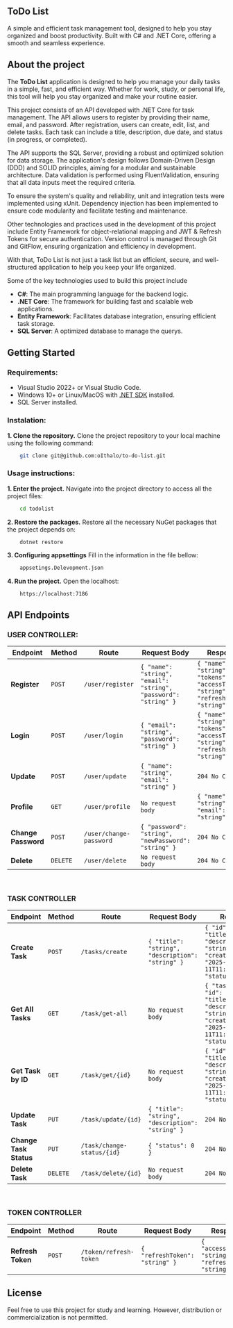 ## **ToDo List**
A simple and efficient task management tool, designed to help you stay organized and boost productivity. Built with C# and .NET Core, offering a smooth and seamless experience.

## **About the project**
The **ToDo List** application is designed to help you manage your daily tasks in a simple, fast, and efficient way. Whether for work, study, or personal life, this tool will help you stay organized and make your routine easier.

This project consists of an API developed with .NET Core for task management. The API allows users to register by providing their name, email, and password. After registration, users can create, edit, list, and delete tasks. Each task can include a title, description, due date, and status (in progress, or completed).

The API supports the SQL Server, providing a robust and optimized solution for data storage. The application's design follows Domain-Driven Design (DDD) and SOLID principles, aiming for a modular and sustainable architecture. Data validation is performed using FluentValidation, ensuring that all data inputs meet the required criteria.

To ensure the system's quality and reliability, unit and integration tests were implemented using xUnit. Dependency injection has been implemented to ensure code modularity and facilitate testing and maintenance.

Other technologies and practices used in the development of this project include Entity Framework for object-relational mapping and JWT & Refresh Tokens for secure authentication. Version control is managed through Git and GitFlow, ensuring organization and efficiency in development.

With that, ToDo List is not just a task list but an efficient, secure, and well-structured application to help you keep your life organized.

Some of the key technologies used to build this project include

- **C#**: The main programming language for the backend logic.  
- **.NET Core**: The framework for building fast and scalable web applications.  
- **Entity Framework**: Facilitates database integration, ensuring efficient task storage.
- **SQL Server**: A optimized database to manage the querys.

## **Getting Started**

### **Requirements**:
- Visual Studio 2022+ or Visual Studio Code.
- Windows 10+ or Linux/MacOS with [.NET SDK](https://dotnet.microsoft.com/en-us/download/dotnet/8.0) installed.
- SQL Server installed.

### **Instalation**:
**1. Clone the repository.** Clone the project repository to your local machine using the following command:
```bash
    git clone git@github.com:oIthalo/to-do-list.git
```

### **Usage instructions**:
**1. Enter the project.** Navigate into the project directory to access all the project files:
```bash
    cd todolist
```
**2. Restore the packages.** Restore all the necessary NuGet packages that the project depends on:
```
    dotnet restore
```
**3. Configuring appsettings** Fill in the information in the file bellow:
```bash
    appsetings.Delevopment.json
```
**4. Run the project.** Open the localhost:
```
    https://localhost:7186
```

## **API Endpoints**

### **USER CONTROLLER**:
| **Endpoint**         | **Method** | **Route**                         | **Request Body**                                      | **Response**                |
|----------------------|------------|-----------------------------------|------------------------------------------------------|-----------------------------|
| **Register**         | `POST`     | `/user/register`                  | `{ "name": "string", "email": "string", "password": "string" }` | `{ "name": "string", "tokens": { "accessToken": "string", "refreshToken": "string" } }` |
| **Login**            | `POST`     | `/user/login`                     | `{ "email": "string", "password": "string" }`         | `{ "name": "string", "tokens": { "accessToken": "string", "refreshToken": "string" } }` |
| **Update**           | `POST`     | `/user/update`                    | `{ "name": "string", "email": "string" }`             | `204 No Content`            |
| **Profile**          | `GET`      | `/user/profile`                   | `No request body`                                                 | `{ "name": "string", "email": "string" }` |
| **Change Password**  | `POST`     | `/user/change-password`           | `{ "password": "string", "newPassword": "string" }`   | `204 No Content`            |
| **Delete**           | `DELETE`   | `/user/delete`                    | `No request body`                                                | `204 No Content`            |

<br>

### **TASK CONTROLLER**
| **Endpoint**          | **Method** | **Route**                | **Request Body**                                      | **Response**                                               |
|-----------------------|------------|--------------------------|-------------------------------------------------------|------------------------------------------------------------|
| **Create Task**       | `POST`     | `/tasks/create`           | `{ "title": "string", "description": "string" }`      | `{ "id": "string", "title": "string", "description": "string", "createdOn": "2025-01-11T11:00:29.129Z", "status": 0 }` |
| **Get All Tasks**     | `GET`      | `/task/get-all`           | `No request body`                                                   | `{ "tasks": [ { "id": "string", "title": "string", "description": "string", "createdOn": "2025-01-11T11:02:21.133Z", "status": 0 } ] }` |
| **Get Task by ID**    | `GET`      | `/task/get/{id}`          | `No request body`                                                   | `{ "id": "string", "title": "string", "description": "string", "createdOn": "2025-01-11T11:03:30.714Z", "status": 0 }` |
| **Update Task**       | `PUT`      | `/task/update/{id}`       | `{ "title": "string", "description": "string" }`      | `204 No Content`                                           |
| **Change Task Status**| `PUT`    | `/task/change-status/{id}`| `{ "status": 0 }`                                     | `204 No Content`                                           |
| **Delete Task**       | `DELETE`   | `/task/delete/{id}`       | `No request body`                                                   | `204 No Content`                                           |

<br>

### **TOKEN CONTROLLER**
| **Endpoint**        | **Method** | **Route**               | **Request Body**                        | **Response**                                               |
|---------------------|------------|-------------------------|-----------------------------------------|------------------------------------------------------------|
| **Refresh Token**   | `POST`     | `/token/refresh-token`   | `{ "refreshToken": "string" }`          | `{ "accessToken": "string", "refreshToken": "string" }`     |

## **License**
Feel free to use this project for study and learning. However, distribution or commercialization is not permitted.
